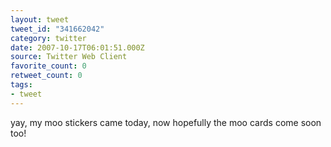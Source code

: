 ```yaml
---
layout: tweet
tweet_id: "341662042"
category: twitter
date: 2007-10-17T06:01:51.000Z
source: Twitter Web Client
favorite_count: 0
retweet_count: 0
tags:
- tweet
---
```


yay, my moo stickers came today, now hopefully the moo cards come soon too!
